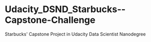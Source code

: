 # Udacity_DSND_Starbucks--Capstone-Challenge
Starbucks' Capstone Project in Udacity Data Scientist Nanodegree

